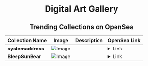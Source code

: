 <div align="center">

# Digital Art Gallery

## Trending Collections on OpenSea

| Collection Name                       | Image                                                                                     | Description                       | OpenSea Link                                                                                          |
|---------------------------------------|-------------------------------------------------------------------------------------------|-----------------------------------|--------------------------------------------------------------------------------------------------------|
| **systemaddress** | ![Image](https://i.seadn.io/s/raw/files/6515e767546b6ddfecd4bb5912ee4e8d.png?w=500&auto=format?w=200&auto=format) |  | <details><summary>Link</summary>[systemaddress](https://opensea.io/collection/systemaddress)</details> |
| **BleepSunBear** | ![Image](https://i.seadn.io/s/raw/files/2439c86b0598e055f130334ec28e3a11.png?w=500&auto=format?w=200&auto=format) |  | <details><summary>Link</summary>[BleepSunBear](https://opensea.io/collection/bleepsunbear)</details> |

</div>